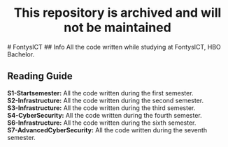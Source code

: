 <h1 align="center">This repository is archived and will not be maintained</h1>
# FontysICT
## Info
All the code written while studying at FontysICT, HBO Bachelor.

## Reading Guide
**S1-Startsemester:** All the code written during the first semester.<br />
**S2-Infrastructure:** All the code written during the second semester.<br />
**S3-Infrastructure:** All the code written during the third semester.<br />
**S4-CyberSecurity:** All the code written during the fourth semester.<br />
**S6-Infrastructure:** All the code written during the sixth semester.<br />
**S7-AdvancedCyberSecurity:** All the code written during the seventh semester.<br />
